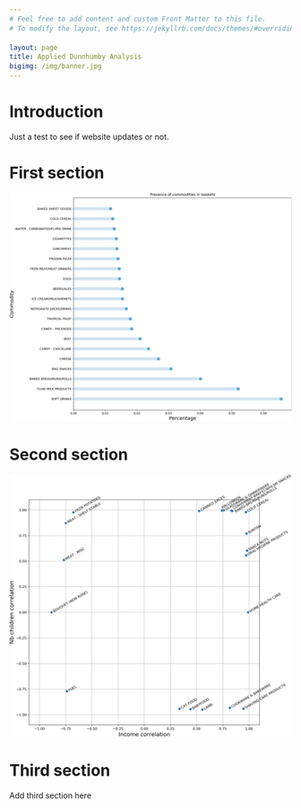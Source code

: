 ```yaml
---
# Feel free to add content and custom Front Matter to this file.
# To modify the layout, see https://jekyllrb.com/docs/themes/#overriding-theme-defaults

layout: page
title: Applied Dunnhumby Analysis
bigimg: /img/banner.jpg
---
```


# Introduction

Just a test to see if website updates or not.

# First section

![plot2](img/plot2.png)

# Second section

![correlations](img/correlations.png)

# Third section

Add third section here
